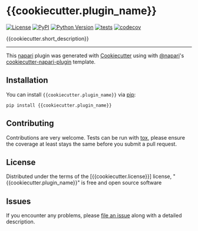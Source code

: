 # {{cookiecutter.plugin_name}}

[![License](https://img.shields.io/pypi/l/{{cookiecutter.plugin_name}}.svg?color=green)](https://github.com/{{cookiecutter.github_username}}/{{cookiecutter.plugin_name}}/raw/main/LICENSE)
[![PyPI](https://img.shields.io/pypi/v/{{cookiecutter.plugin_name}}.svg?color=green)](https://pypi.org/project/{{cookiecutter.plugin_name}})
[![Python Version](https://img.shields.io/pypi/pyversions/{{cookiecutter.plugin_name}}.svg?color=green)](https://python.org)
[![tests](https://github.com/{{cookiecutter.github_username}}/{{cookiecutter.plugin_name}}/workflows/tests/badge.svg)](https://github.com/{{cookiecutter.github_username}}/{{cookiecutter.plugin_name}}/actions)
[![codecov](https://codecov.io/gh/{{cookiecutter.github_username}}/{{cookiecutter.plugin_name}}/branch/main/graph/badge.svg)](https://codecov.io/gh/{{cookiecutter.github_username}}/{{cookiecutter.plugin_name}})

{{cookiecutter.short_description}}

----------------------------------

This [napari] plugin was generated with [Cookiecutter] using with [@napari]'s [cookiecutter-napari-plugin] template.

<!--
Don't miss the full getting started guide to set up your new package:
https://github.com/napari/cookiecutter-napari-plugin#getting-started

and review the napari docs for plugin developers:
https://napari.org/docs/plugins/index.html
-->

## Installation

You can install `{{cookiecutter.plugin_name}}` via [pip]:

    pip install {{cookiecutter.plugin_name}}

## Contributing

Contributions are very welcome. Tests can be run with [tox], please ensure
the coverage at least stays the same before you submit a pull request.

## License

Distributed under the terms of the [{{cookiecutter.license}}] license,
"{{cookiecutter.plugin_name}}" is free and open source software

## Issues

If you encounter any problems, please [file an issue] along with a detailed description.

[napari]: https://github.com/napari/napari
[Cookiecutter]: https://github.com/audreyr/cookiecutter
[@napari]: https://github.com/napari
[MIT]: http://opensource.org/licenses/MIT
[BSD-3]: http://opensource.org/licenses/BSD-3-Clause
[GNU GPL v3.0]: http://www.gnu.org/licenses/gpl-3.0.txt
[GNU LGPL v3.0]: http://www.gnu.org/licenses/lgpl-3.0.txt
[Apache Software License 2.0]: http://www.apache.org/licenses/LICENSE-2.0
[Mozilla Public License 2.0]: https://www.mozilla.org/media/MPL/2.0/index.txt
[cookiecutter-napari-plugin]: https://github.com/napari/cookiecutter-napari-plugin
[file an issue]: https://github.com/{{cookiecutter.github_username}}/{{cookiecutter.plugin_name}}/issues
[napari]: https://github.com/napari/napari
[tox]: https://tox.readthedocs.io/en/latest/
[pip]: https://pypi.org/project/pip/
[PyPI]: https://pypi.org/
